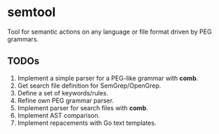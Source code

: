 # semtool
Tool for semantic actions on any language or file format driven by PEG grammars.

## TODOs

1. Implement a simple parser for a PEG-like grammar with **comb**.
1. Get search file definition for SemGrep/OpenGrep.
1. Define a set of keywords/rules.
1. Refine own PEG grammar parser.
1. Implement parser for search files with **comb**.
1. Implement AST comparison.
1. Implement repacements with Go text templates.
